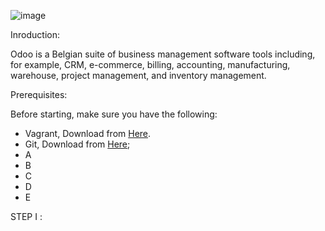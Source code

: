 
![image](https://github.com/AbdelatifAitBara/ProjectA/assets/82835348/47753831-e500-4b53-a60a-cca916cd69f0)



Inroduction:

Odoo is a Belgian suite of business management software tools including, for example, CRM, e-commerce, billing, accounting, manufacturing, warehouse, project management, and inventory management.

Prerequisites:

Before starting, make sure you have the following:

- Vagrant, Download from [Here](https://developer.hashicorp.com/vagrant/downloads).
- Git, Download from [Here](https://git-scm.com/downloads);
- A
- B
- C
- D
- E

STEP I :

